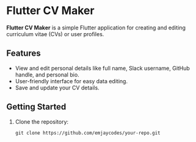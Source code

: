 # Flutter CV Maker

**Flutter CV Maker** is a simple Flutter application for creating and editing curriculum vitae (CVs) or user profiles.

## Features

- View and edit personal details like full name, Slack username, GitHub handle, and personal bio.
- User-friendly interface for easy data editing.
- Save and update your CV details.

## Getting Started

1. Clone the repository:

   ```shell
   git clone https://github.com/emjaycodes/your-repo.git
